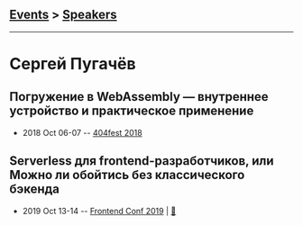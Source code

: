 ## [Events](../README.md) > [Speakers](../speakers.md)
---

# Сергей Пугачёв

## Погружение в WebAssembly — внутреннее устройство и практическое применение
- 2018 Oct 06-07 -- [404fest 2018](https://www.youtube.com/watch?v=b5Ru7StlXpY)    
## Serverless для frontend-разработчиков, или Можно ли обойтись без классического бэкенда
- 2019 Oct 13-14 -- [Frontend Conf 2019](https://www.youtube.com/watch?v=CqqLYZvNoxg)  | [:notebook:](https://drive.google.com/file/d/1PJouqY27fmPmE2TtUx_K31BgNE_WM5-W)  
